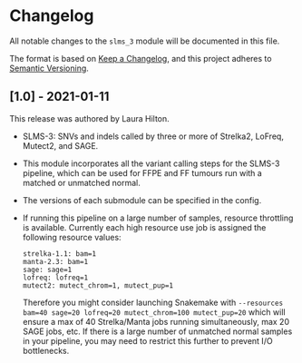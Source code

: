 # Changelog

All notable changes to the `slms_3` module will be documented in this file.

The format is based on [Keep a Changelog](https://keepachangelog.com/en/1.0.0/),
and this project adheres to [Semantic Versioning](https://semver.org/spec/v2.0.0.html).

## [1.0] - 2021-01-11

This release was authored by Laura Hilton.

- SLMS-3: SNVs and indels called by three or more of Strelka2, LoFreq, Mutect2, and SAGE. 
- This module incorporates all the variant calling steps for the SLMS-3 pipeline, which can be used for FFPE and FF tumours run with a matched or unmatched normal. 
- The versions of each submodule can be specified in the config. 
- If running this pipeline on a large number of samples, resource throttling is available. Currently each high resource use job is assigned the following resource values: 
    ``` 
    strelka-1.1: bam=1
    manta-2.3: bam=1
    sage: sage=1
    lofreq: lofreq=1
    mutect2: mutect_chrom=1, mutect_pup=1
    ````

    Therefore you might consider launching Snakemake with `--resources bam=40 sage=20 lofreq=20 mutect_chrom=100 mutect_pup=20` which will ensure a max of 40 Strelka/Manta jobs running simultaneously, max 20 SAGE jobs, etc. If there is a large number of unmatched normal samples in your pipeline, you may need to restrict this further to prevent I/O bottlenecks. 

    
